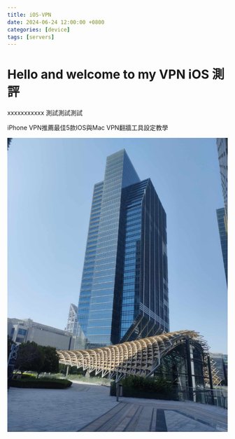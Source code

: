 ```yaml
---
title: iOS-VPN
date: 2024-06-24 12:00:00 +0800
categories: [device]
tags: [servers]
---
```



# Hello and welcome to my VPN iOS 測評
xxxxxxxxxxx 測試測試測試

iPhone VPN推薦最佳5款IOS與Mac VPN翻牆工具設定教學


![Desktop View](/assets/sample/test.jpg)